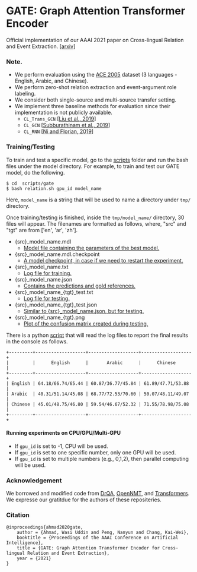 # GATE: Graph Attention Transformer Encoder
Official implementation of our AAAI 2021 paper on Cross-lingual Relation and Event Extraction. [[arxiv](https://arxiv.org/abs/2010.03009)]

### Note.
- We perform evaluation using the [ACE 2005](https://catalog.ldc.upenn.edu/LDC2006T06) dataset (3 languages - English, Arabic, and Chinese).
- We perform zero-shot relation extraction and event-argument role labeling.
- We consider both single-source and multi-source transfer setting.
- We implement three baseline methods for evaluation since their implementation is not publicly available. 
    - `CL_Trans_GCN` [[Liu et al., 2019](https://www.aclweb.org/anthology/D19-1068/)]
    - `CL_GCN` [[Subburathinam et al., 2019](https://www.aclweb.org/anthology/D19-1030/)]
    - `CL_RNN` [[Ni and Florian, 2019](https://www.aclweb.org/anthology/D19-1038/)]

### Training/Testing

To train and test a specific model, go to the [scripts](https://github.com/wasiahmad/GATE/tree/main/scripts) folder and run the bash files under the model directory.
For example, to train and test our GATE model, do the following.

```
$ cd  scripts/gate
$ bash relation.sh gpu_id model_name
```

Here, `model_name` is a string that will be used to name a directory under `tmp/` directory.

Once training/testing is finished, inside the `tmp/model_name/` directory, 30 files will appear. The filenames are formatted as follows, where, "src" and "tgt" are from ['en', 'ar', 'zh'].

- {src}_model_name.mdl
  - [Model file containing the parameters of the best model.]()
- {src}_model_name.mdl.checkpoint
  - [A model checkpoint, in case if we need to restart the experiment.]()
- {src}_model_name.txt
  - [Log file for training.]()
- {src}_model_name.json
  - [Contains the predictions and gold references.]()
- {src}\_model_name\_{tgt}_test.txt
  - [Log file for testing.]()
- {src}\_model_name\_{tgt}_test.json 
  - [Similar to {src}_model_name.json, but for testing.]()
- {src}\_model_name\_{tgt}.png
  - [Plot of the confusion matrix created during testing.]()


There is a python [script](https://github.com/wasiahmad/GATE/blob/main/scripts/preparer.py) that will read the log files to report the final results in the console as follows.

```
+---------+-------------------+-------------------+-------------------+
|         |      English      |       Arabic      |      Chinese      |
+---------+-------------------+-------------------+-------------------+
| English | 64.18/66.74/65.44 | 60.87/36.77/45.84 | 61.89/47.71/53.88 |
| Arabic  | 40.31/51.14/45.08 | 68.77/72.53/70.60 | 50.07/48.11/49.07 |
| Chinese | 45.01/48.75/46.80 | 59.54/46.67/52.32 | 71.55/78.98/75.08 |
+---------+-------------------+-------------------+-------------------+
```


#### Running experiments on CPU/GPU/Multi-GPU

- If `gpu_id` is set to -1, CPU will be used.
- If `gpu_id` is set to one specific number, only one GPU will be used.
- If `gpu_id` is set to multiple numbers (e.g., 0,1,2), then parallel computing will be used.


### Acknowledgement

We borrowed and modified code from [DrQA](https://github.com/facebookresearch/DrQA), [OpenNMT](https://github.com/OpenNMT/OpenNMT-py), and [Transformers](https://github.com/huggingface/transformers). We expresse our gratitdue for the authors of these repositeries.


### Citation

```
@inproceedings{ahmad2020gate,
    author = {Ahmad, Wasi Uddin and Peng, Nanyun and Chang, Kai-Wei},
    booktitle = {Proceedings of the AAAI Conference on Artificial Intelligence},
    title = {GATE: Graph Attention Transformer Encoder for Cross-lingual Relation and Event Extraction},
    year = {2021}
}
```
